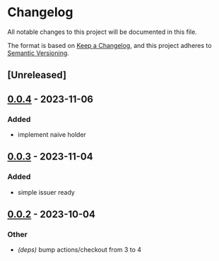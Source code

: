 # Changelog
All notable changes to this project will be documented in this file.

The format is based on [Keep a Changelog](https://keepachangelog.com/en/1.0.0/),
and this project adheres to [Semantic Versioning](https://semver.org/spec/v2.0.0.html).

## [Unreleased]

## [0.0.4](https://github.com/beltram/sd-jwt/compare/v0.0.3...v0.0.4) - 2023-11-06

### Added
- implement naive holder

## [0.0.3](https://github.com/beltram/sd-jwt/compare/v0.0.2...v0.0.3) - 2023-11-04

### Added
- simple issuer ready

## [0.0.2](https://github.com/beltram/sd-jwt/compare/v0.0.1...v0.0.2) - 2023-10-04

### Other
- *(deps)* bump actions/checkout from 3 to 4
